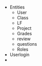 - Entities
  - User
  - Class
  - LF
  - Project
  - Grades
  - review
  - questions
  - Roles
- Userlogin
- 